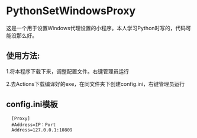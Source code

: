 # PythonSetWindowsProxy

这是一个用于设置Windows代理设置的小程序。本人学习Python时写的，代码可能没那么好。

## 使用方法:
1.将本程序下载下来，调整配置文件。右键管理员运行

2.去Actions下载编译好的exe，在同文件夹下创建config.ini，右键管理员运行

## config.ini模板

~~~
  [Proxy]
  #Address=IP：Port
  Address=127.0.0.1:10809
~~~
